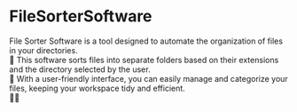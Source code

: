 # FileSorterSoftware <br />
File Sorter Software is a tool designed to automate the organization of files in your directories. <br /> 📄
This software sorts files into separate folders based on their extensions and the directory selected by the user. <br /> 📂
With a user-friendly interface, you can easily manage and categorize your files, keeping your workspace tidy and efficient. <br /> 🧑‍💻
